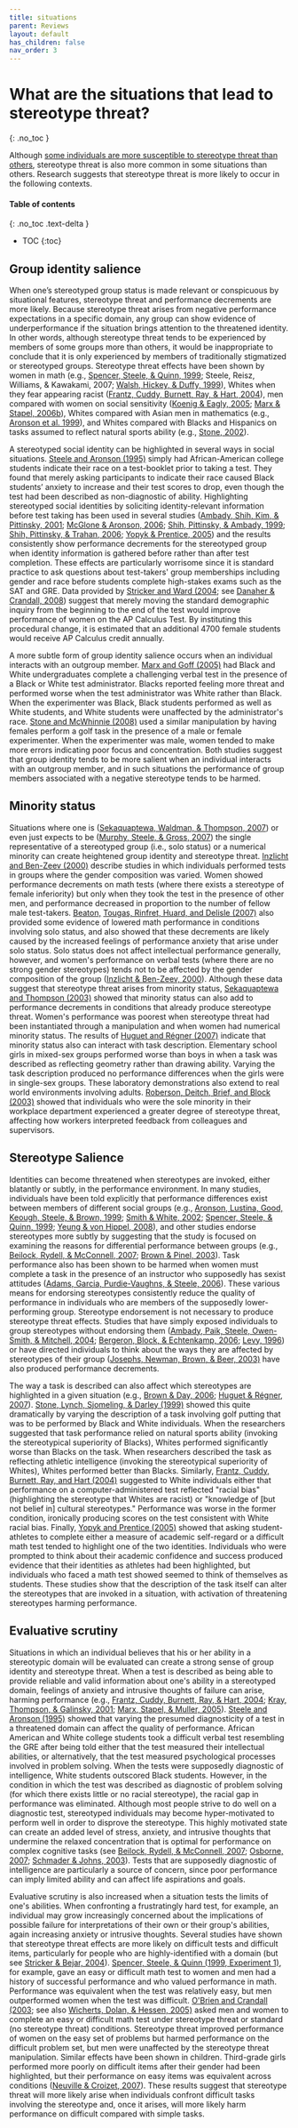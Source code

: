 ```yaml
---
title: situations
parent: Reviews
layout: default
has_children: false
nav_order: 3
---
```


# What are the situations that lead to stereotype threat?
{: .no_toc }

Although [some individuals are more susceptible to stereotype threat than others](/reviews/vulnerable/), stereotype threat is also more common in some situations than others. Research suggests that stereotype threat is more likely to occur in the following contexts. 

#### Table of contents
{: .no_toc .text-delta }

- TOC
{:toc}


## Group identity salience

 When one’s stereotyped group status is made relevant or conspicuous by situational features, stereotype threat and performance decrements are more likely. Because stereotype threat arises from negative performance expectations in a specific domain, any group can show evidence of underperformance if the situation brings attention to the threatened identity. In other words, although stereotype threat tends to be experienced by members of some groups more than others, it would be inappropriate to conclude that it is only experienced by members of traditionally stigmatized or stereotyped groups. Stereotype threat effects have been shown by women in math (e.g., [Spencer, Steele, & Quinn, 1999](/sources/spencer_steele_quinn/); Steele, Reisz, Williams, & Kawakami, 2007; [Walsh, Hickey, & Duffy, 1999](/sources/walsh_hickey_duffy/)), Whites when they fear appearing racist ([Frantz, Cuddy, Burnett, Ray, & Hart, 2004](/sources/frantz_cuddy_burnett_ray_hart/)), men compared with women on social sensitivity ([Koenig & Eagly, 2005](/sources/koenig_eagly/); [Marx & Stapel, 2006b](/sources/marx_stapel_2006b/)), Whites compared with Asian men in mathematics (e.g., [Aronson et al. 1999](/sources/aronson_lustina_good_keough_steele_brown/)), and Whites compared with Blacks and Hispanics on tasks assumed to reflect natural sports ability (e.g., [Stone, 2002](/sources/stone/)). 

A stereotyped social identity can be highlighted in several ways in social situations. [Steele and Aronson (1995)](/sources/steele_aronson/) simply had African-American college students indicate their race on a test-booklet prior to taking a test. They found that merely asking participants to indicate their race caused Black students’ anxiety to increase and their test scores to drop, even though the test had been described as non-diagnostic of ability. Highlighting stereotyped social identities by soliciting identity-relevant information before test taking has been used in several studies ([Ambady, Shih, Kim, & Pittinsky, 2001](/sources/ambady_shih_kim_pittinsky/); [McGlone & Aronson, 2006](/sources/mcglone_aronson/); [Shih, Pittinsky, & Ambady, 1999](/sources/shih_pittinsky_ambady/); [Shih, Pittinsky, & Trahan, 2006](/sources/shih_pittinsky_trahan/); [Yopyk & Prentice, 2005](/sources/yopyk_prentice/)) and the results consistently show performance decrements for the stereotyped group when identity information is gathered before rather than after test completion. These effects are particularly worrisome since it is standard practice to ask questions about test-takers' group memberships including gender and race before students complete high-stakes exams such as the SAT and GRE. Data provided by [Stricker and Ward (2004](/sources/stricker_ward/); see [Danaher & Crandall, 2008](/sources/danaher_crandall/)) suggest that merely moving the standard demographic inquiry from the beginning to the end of the test would improve performance of women on the AP Calculus Test. By instituting this procedural change, it is estimated that an additional 4700 female students would receive AP Calculus credit annually. 

A more subtle form of group identity salience occurs when an individual interacts with an outgroup member. [Marx and Goff (2005)](/sources/marx_goff/) had Black and White undergraduates complete a challenging verbal test in the presence of a Black or White test administrator. Blacks reported feeling more threat and performed worse when the test administrator was White rather than Black. When the experimenter was Black, Black students performed as well as White students, and White students were unaffected by the administrator's race. [Stone and McWhinnie (2008)](/sources/stone_mcwhinnie/) used a similar manipulation by having females perform a golf task in the presence of a male or female experimenter. When the experimenter was male, women tended to make more errors indicating poor focus and concentration. Both studies suggest that group identity tends to be more salient when an individual interacts with an outgroup member, and in such situations the performance of group members associated with a negative stereotype tends to be harmed. 

## Minority status

 Situations where one is ([Sekaquaptewa, Waldman, & Thompson, 2007](/sources/sekaquaptewa_waldman_thompson/)) or even just expects to be ([Murphy, Steele, & Gross, 2007](/sources/murphy_steele_gross/)) the single representative of a stereotyped group (i.e., solo status) or a numerical minority can create heightened group identity and stereotype threat. [Inzlicht and Ben-Zeev (2000)](/sources/inzlicht_ben-zeev/) describe studies in which individuals performed tests in groups where the gender composition was varied. Women showed performance decrements on math tests (where there exists a stereotype of female inferiority) but only when they took the test in the presence of other men, and performance decreased in proportion to the number of fellow male test-takers. [Beaton,](/sources/beaton_tougas_rinfret_huard_delisle/) [Tougas, Rinfret, Huard, and Delisle (2007)](/sources/beaton_tougas_rinfret_huard_delisle/) also provided some evidence of lowered math performance in conditions involving solo status, and also showed that these decrements are likely caused by the increased feelings of performance anxiety that arise under solo status. Solo status does not affect intellectual performance generally, however, and women's performance on verbal tests (where there are no strong gender stereotypes) tends not to be affected by the gender composition of the group ([Inzlicht & Ben-Zeev, 2000](/sources/inzlicht_ben-zeev/)). Although these data suggest that stereotype threat arises from minority status, [Sekaquaptewa and Thompson (2003)](/sources/sekaquaptewa_thompson_2003/) showed that minority status can also add to performance decrements in conditions that already produce stereotype threat. Women's performance was poorest when stereotype threat had been instantiated through a manipulation and when women had numerical minority status. The results of [Huguet and Régner (2007)](/sources/huguet_regner/) indicate that minority status also can interact with task description. Elementary school girls in mixed-sex groups performed worse than boys in when a task was described as reflecting geometry rather than drawing ability. Varying the task description produced no performance differences when the girls were in single-sex groups. These laboratory demonstrations also extend to real world environments involving adults. [Roberson, Deitch, Brief, and Block (2003)](/sources/roberson_deitch_brief_block/) showed that individuals who were the sole minority in their workplace department experienced a greater degree of stereotype threat, affecting how workers interpreted feedback from colleagues and supervisors. 

## Stereotype Salience

 Identities can become threatened when stereotypes are invoked, either blatantly or subtly, in the performance environment. In many studies, individuals have been told explicitly that performance differences exist between members of different social groups (e.g., [Aronson, Lustina, Good, Keough, Steele, & Brown, 1999](/sources/aronson_lustina_good_keough_steele_brown/); [Smith & White, 2002](/sources/smith_white/); [Spencer, Steele, & Quinn, 1999](/sources/spencer_steele_quinn/); [Yeung & von Hippel, 2008](/sources/yeung_vonhippel/)), and other studies endorse stereotypes more subtly by suggesting that the study is focused on examining the reasons for differential performance between groups (e.g., [Beilock, Rydell, & McConnell, 2007](/sources/beilock_rydell_mcconnell/); [Brown & Pinel, 2003](/sources/brown_pinel/)). Task performance also has been shown to be harmed when women must complete a task in the presence of an instructor who supposedly has sexist attitudes ([Adams, Garcia, Purdie-Vaughns, & Steele, 2006](/sources/adams_garcia_purdie-vaughns_steele/)). These various means for endorsing stereotypes consistently reduce the quality of performance in individuals who are members of the supposedly lower-performing group. Stereotype endorsement is not necessary to produce stereotype threat effects. Studies that have simply exposed individuals to group stereotypes without endorsing them ([Ambady, Paik, Steele, Owen-Smith, & Mitchell, 2004](/sources/ambady_paik_steele_owen-smith_mitchell/); [Bergeron, Block, & Echtenkamp, 2006](/sources/bergeron_block_echtenkamp/); [Levy, 1996](/sources/levy/)) or have directed individuals to think about the ways they are affected by stereotypes of their group ([Josephs, Newman, Brown, & Beer, 2003)](/sources/josephs_newman_brown_beer/) have also produced performance decrements. 

The way a task is described can also affect which stereotypes are highlighted in a given situation (e.g., [Brown & Day, 2006](/sources/brown_day/); [Huguet & R](/sources/huguet_regner/)[égner, 2007](/sources/huguet_regner/)). [Stone, Lynch, Sjomeling, & Darley (1999)](/sources/stone_lynch_sjomeling_darley/) showed this quite dramatically by varying the description of a task involving golf putting that was to be performed by Black and White individuals. When the researchers suggested that task performance relied on natural sports ability (invoking the stereotypical superiority of Blacks), Whites performed significantly worse than Blacks on the task. When researchers described the task as reflecting athletic intelligence (invoking the stereotypical superiority of Whites), Whites performed better than Blacks. Similarly, [Frantz, Cuddy, Burnett, Ray, and Hart (2004)](/sources/frantz_cuddy_burnett_ray_hart/) suggested to White individuals either that performance on a computer-administered test reflected "racial bias" (highlighting the stereotype that Whites are racist) or "knowledge of [but not belief in] cultural stereotypes." Performance was worse in the former condition, ironically producing scores on the test consistent with White racial bias. Finally, [Yopyk and Prentice (2005)](/sources/yopyk_prentice/) showed that asking student-athletes to complete either a measure of academic self-regard or a difficult math test tended to highlight one of the two identities. Individuals who were prompted to think about their academic confidence and success produced evidence that their identities as athletes had been highlighted, but individuals who faced a math test showed seemed to think of themselves as students. These studies show that the description of the task itself can alter the stereotypes that are invoked in a situation, with activation of threatening stereotypes harming performance. 

## Evaluative scrutiny

 Situations in which an individual believes that his or her ability in a stereotypic domain will be evaluated can create a strong sense of group identity and stereotype threat. When a test is described as being able to provide reliable and valid information about one's ability in a stereotyped domain, feelings of anxiety and intrusive thoughts of failure can arise, harming performance (e.g., [Frantz, Cuddy, Burnett, Ray, & Hart, 2004](/sources/frantz_cuddy_burnett_ray_hart/); [Kray, Thompson, & Galinsky, 2001](/sources/kray_thompson_galinsky/); [Marx, Stapel, & Muller, 2005](/sources/marx_stapel_muller/)). [Steele and Aronson (1995)](/sources/steele_aronson/) showed that varying the presumed diagnosticity of a test in a threatened domain can affect the quality of performance. African American and White college students took a difficult verbal test resembling the GRE after being told either that the test measured their intellectual abilities, or alternatively, that the test measured psychological processes involved in problem solving. When the tests were supposedly diagnostic of intelligence, White students outscored Black students. However, in the condition in which the test was described as diagnostic of problem solving (for which there exists little or no racial stereotype), the racial gap in performance was eliminated. Although most people strive to do well on a diagnostic test, stereotyped individuals may become hyper-motivated to perform well in order to disprove the stereotype. This highly motivated state can create an added level of stress, anxiety, and intrusive thoughts that undermine the relaxed concentration that is optimal for performance on complex cognitive tasks (see [Beilock, Rydell, & McConnell, 2007](/sources/beilock_rydell_mcconnell/); [Osborne, 2007](/sources/osborne_2007/); [Schmader & Johns, 2003](/sources/schmader_johns/)). Tests that are supposedly diagnostic of intelligence are particularly a source of concern, since poor performance can imply limited ability and can affect life aspirations and goals. 

Evaluative scrutiny is also increased when a situation tests the limits of one's abilities. When confronting a frustratingly hard test, for example, an individual may grow increasingly concerned about the implications of possible failure for interpretations of their own or their group's abilities, again increasing anxiety or intrusive thoughts. Several studies have shown that stereotype threat effects are more likely on difficult tests and difficult items, particularly for people who are highly-identified with a domain (but see [Stricker & Bejar, 2004](/sources/stricker_bejar/)). [Spencer, Steele, & Quinn (1999, Experiment 1)](/sources/spencer_steele_quinn/), for example, gave an easy or difficult math test to women and men had a history of successful performance and who valued performance in math. Performance was equivalent when the test was relatively easy, but men outperformed women when the test was difficult. [O'Brien and Crandall (2003](/sources/o'brien_crandall/); see also [Wicherts, Dolan, & Hessen, 2005)](/sources/wicherts_dolan_hessen/) asked men and women to complete an easy or difficult math test under stereotype threat or standard (no stereotype threat) conditions. Stereotype threat improved performance of women on the easy set of problems but harmed performance on the difficult problem set, but men were unaffected by the stereotype threat manipulation. Similar effects have been shown in children. Third-grade girls performed more poorly on difficult items after their gender had been highlighted, but their performance on easy items was equivalent across conditions ([Neuville & Croizet, 2007](/sources/neuville_croizet/)). These results suggest that stereotype threat will more likely arise when individuals confront difficult tasks involving the stereotype and, once it arises, will more likely harm performance on difficult compared with simple tasks. 
